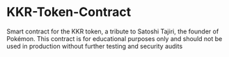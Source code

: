# KKR-Token-Contract
Smart contract for the KKR token, a tribute to Satoshi Tajiri, the founder of Pokémon. This contract is for educational purposes only and should not be used in production without further testing and security audits

